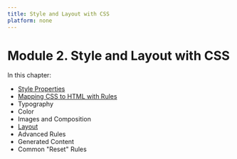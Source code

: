 ```yaml
---
title: Style and Layout with CSS
platform: none
---
```


# Module 2. Style and Layout with CSS

In this chapter:

- [Style Properties](./props)
- [Mapping CSS to HTML with Rules](./rules)
- Typography
- Color
- Images and Composition
- [Layout](./layout)
- Advanced Rules
- Generated Content
- Common "Reset" Rules
